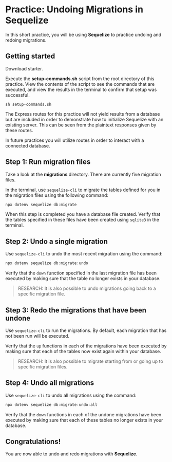 # Practice: Undoing Migrations in Sequelize

In this short practice, you will be using **Sequelize** to practice undoing and 
redoing migrations.

## Getting started

Download starter.

Execute the __setup-commands.sh__ script from the root directory of this
practice. View the contents of the script to see the commands that are executed,
and view the results in the terminal to confirm that setup was successful.

```shell
sh setup-commands.sh
```

The Express routes for this practice will not yield results from a database but
are included in order to demonstrate how to initialize Sequelize with an 
existing server. This can be seen from the plaintext responses given by these 
routes.

In future practices you will utilize routes in order to interact with a 
connected database.


## Step 1: Run migration files

Take a look at the __migrations__ directory. There are currently five migration 
files.

In the terminal, use `sequelize-cli` to migrate the tables defined for you in 
the migration files using the following command:

```powershell
npx dotenv sequelize db:migrate
```

When this step is completed you have a database file created. Verify that the 
tables specified in these files have been created using `sqlite3` in the 
terminal.


## Step 2: Undo a single migration

Use `sequelize-cli` to undo the most recent migration using the command:

```powershell
npx dotenv sequelize db:migrate:undo
```

Verify that the `down` function specified in the last migration file has been 
executed by making sure that the table no longer exists in your database.

> RESEARCH: It is also possible to undo migrations going back to a specific 
> migration file.


## Step 3: Redo the migrations that have been undone

Use `sequelize-cli` to run the migrations. By default, each migration that has 
not been run will be executed.

Verify that the `up` functions in each of the migrations have been executed by 
making sure that each of the tables now exist again within your database.

> RESEARCH: It is also possible to migrate starting from or going up to specific 
> migration files.


## Step 4: Undo all migrations

Use `sequelize-cli` to undo all migrations using the command:

```powershell
npx dotenv sequelize db:migrate:undo:all
```

Verify that the `down` functions in each of the undone migrations have been 
executed by making sure that each of these tables no longer exists in your 
database.


## Congratulations!

You are now able to undo and redo migrations with **Sequelize**.
